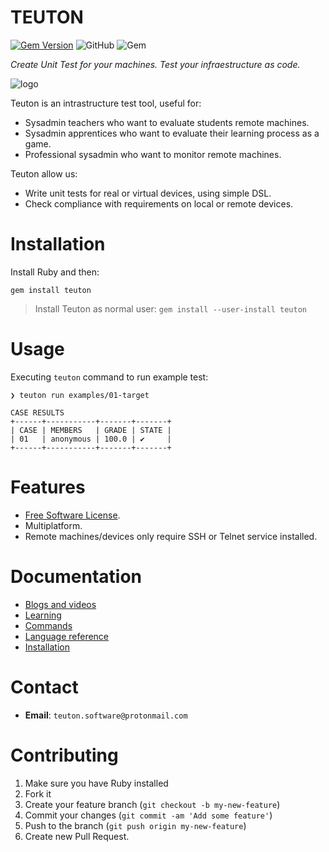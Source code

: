 
# TEUTON

[![Gem Version](https://badge.fury.io/rb/teuton.svg)](https://badge.fury.io/rb/teuton)
![GitHub](https://img.shields.io/github/license/dvarrui/teuton)
![Gem](https://img.shields.io/gem/dv/teuton/2.4.0)

_Create Unit Test for your machines. Test your infraestructure as code._

![logo](./docs/images/logo.png)

Teuton is an intrastructure test tool, useful for:
* Sysadmin teachers who want to evaluate students remote machines.
* Sysadmin apprentices who want to evaluate their learning process as a game.
* Professional sysadmin who want to monitor remote machines.

Teuton allow us:
* Write unit tests for real or virtual devices, using simple DSL.
* Check compliance with requirements on local or remote devices.

# Installation

Install Ruby and then:

```console
gem install teuton
```

> Install Teuton as normal user: `gem install --user-install teuton`

# Usage

Executing `teuton` command to run example test:

```console
❯ teuton run examples/01-target

CASE RESULTS
+------+-----------+-------+-------+
| CASE | MEMBERS   | GRADE | STATE |
| 01   | anonymous | 100.0 | ✔     |
+------+-----------+-------+-------+

```

# Features

* [Free Software License](LICENSE).
* Multiplatform.
* Remote machines/devices only require SSH or Telnet service installed.

# Documentation

* [Blogs and videos](docs/videos.md)
* [Learning](docs/learn/README.md)
* [Commands](docs/commands/README.md)
* [Language reference](docs/dsl/README.md)
* [Installation](docs/install/README.md)

# Contact

* **Email**: `teuton.software@protonmail.com`

# Contributing

1. Make sure you have Ruby installed
1. Fork it
1. Create your feature branch (`git checkout -b my-new-feature`)
1. Commit your changes (`git commit -am 'Add some feature'`)
1. Push to the branch (`git push origin my-new-feature`)
1. Create new Pull Request.
